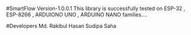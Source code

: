 #SmartFlow Version-1.0.0.1
This library is successfully tested on  ESP-32 , ESP-8266 , ARDUIONO UNO , ARDUINO NANO  families....

#Developers
Md. Rakibul Hasan
Sudipa Saha
